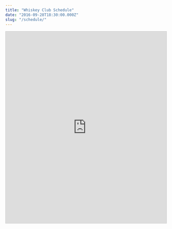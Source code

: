 ```yaml
---
title: "Whiskey Club Schedule"
date: "2016-09-28T18:30:00.000Z"
slug: "/schedule/"
---
```

<iframe class="airtable-embed" src="https://airtable.com/embed/shrZHKJ2AFOCRiitC?backgroundColor=orange&viewControls=on" frameborder="0" onmousewheel="" width="100%" height="600" style="background: transparent; border: 1px solid #ccc;"></iframe>
    